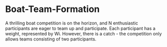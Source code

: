 # Boat-Team-Formation
A thrilling boat competition is on the horizon, and N enthusiastic participants are eager to team up and participate. Each participant has a weight, represented by Wi. However, there is a catch - the competition only allows teams consisting of two participants.
